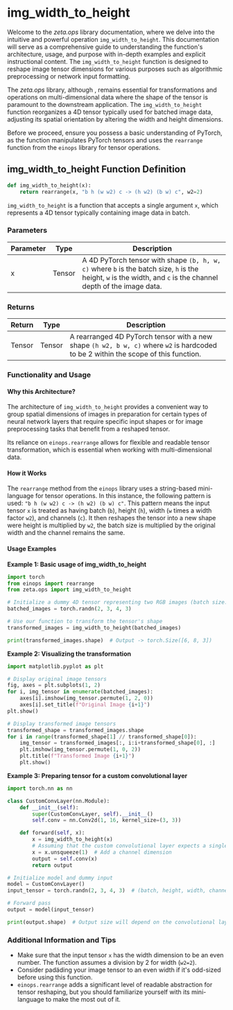 # img_width_to_height


Welcome to the *zeta.ops* library documentation, where we delve into the intuitive and powerful operation `img_width_to_height`. This documentation will serve as a comprehensive guide to understanding the function's architecture, usage, and purpose with in-depth examples and explicit instructional content. The `img_width_to_height` function is designed to reshape image tensor dimensions for various purposes such as algorithmic preprocessing or network input formatting.

The *zeta.ops* library, although , remains essential for transformations and operations on multi-dimensional data where the shape of the tensor is paramount to the downstream application. The `img_width_to_height` function reorganizes a 4D tensor typically used for batched image data, adjusting its spatial orientation by altering the width and height dimensions.

Before we proceed, ensure you possess a basic understanding of PyTorch, as the function manipulates PyTorch tensors and uses the `rearrange` function from the `einops` library for tensor operations.

## img_width_to_height Function Definition

```python
def img_width_to_height(x):
    return rearrange(x, "b h (w w2) c -> (h w2) (b w) c", w2=2)
```

`img_width_to_height` is a function that accepts a single argument `x`, which represents a 4D tensor typically containing image data in batch.

### Parameters

| Parameter | Type | Description |
|-----------|------|-------------|
| x         | Tensor | A 4D PyTorch tensor with shape `(b, h, w, c)` where `b` is the batch size, `h` is the height, `w` is the width, and `c` is the channel depth of the image data. |

### Returns

| Return    | Type | Description |
|-----------|------|-------------|
| Tensor | Tensor | A rearranged 4D PyTorch tensor with a new shape `(h w2, b w, c)` where `w2` is hardcoded to be 2 within the scope of this function. |

### Functionality and Usage

#### Why this Architecture?

The architecture of `img_width_to_height` provides a convenient way to group spatial dimensions of images in preparation for certain types of neural network layers that require specific input shapes or for image preprocessing tasks that benefit from a reshaped tensor.

Its reliance on `einops.rearrange` allows for flexible and readable tensor transformation, which is essential when working with multi-dimensional data.

#### How it Works

The `rearrange` method from the `einops` library uses a string-based mini-language for tensor operations. In this instance, the following pattern is used: `"b h (w w2) c -> (h w2) (b w) c"`. This pattern means the input tensor `x` is treated as having batch (`b`), height (`h`), width (`w` times a width factor `w2`), and channels (`c`). It then reshapes the tensor into a new shape were height is multiplied by `w2`, the batch size is multiplied by the original width and the channel remains the same.

#### Usage Examples

**Example 1: Basic usage of img_width_to_height**

```python
import torch
from einops import rearrange
from zeta.ops import img_width_to_height

# Initialize a dummy 4D tensor representing two RGB images (batch size: 2, width: 4, height: 3, channels: 3)
batched_images = torch.randn(2, 3, 4, 3)

# Use our function to transform the tensor's shape
transformed_images = img_width_to_height(batched_images)

print(transformed_images.shape)  # Output -> torch.Size([6, 8, 3])
```

**Example 2: Visualizing the transformation**

```python
import matplotlib.pyplot as plt

# Display original image tensors
fig, axes = plt.subplots(1, 2)
for i, img_tensor in enumerate(batched_images):
    axes[i].imshow(img_tensor.permute(1, 2, 0))
    axes[i].set_title(f"Original Image {i+1}")
plt.show()

# Display transformed image tensors
transformed_shape = transformed_images.shape
for i in range(transformed_shape[1] // transformed_shape[0]):
    img_tensor = transformed_images[:, i:i+transformed_shape[0], :]
    plt.imshow(img_tensor.permute(1, 0, 2))
    plt.title(f"Transformed Image {i+1}")
    plt.show()
```

**Example 3: Preparing tensor for a custom convolutional layer**

```python
import torch.nn as nn

class CustomConvLayer(nn.Module):
    def __init__(self):
        super(CustomConvLayer, self).__init__()
        self.conv = nn.Conv2d(1, 16, kernel_size=(3, 3))

    def forward(self, x):
        x = img_width_to_height(x)
        # Assuming that the custom convolutional layer expects a single channel input
        x = x.unsqueeze(1)  # Add a channel dimension
        output = self.conv(x)
        return output

# Initialize model and dummy input
model = CustomConvLayer()
input_tensor = torch.randn(2, 3, 4, 3)  # (batch, height, width, channels)

# Forward pass
output = model(input_tensor)

print(output.shape)  # Output size will depend on the convolutional layer properties
```

### Additional Information and Tips

- Make sure that the input tensor `x` has the width dimension to be an even number. The function assumes a division by 2 for width (`w2=2`).
- Consider padäding your image tensor to an even width if it's odd-sized before using this function.
- `einops.rearrange` adds a significant level of readable abstraction for tensor reshaping, but you should familiarize yourself with its mini-language to make the most out of it.

